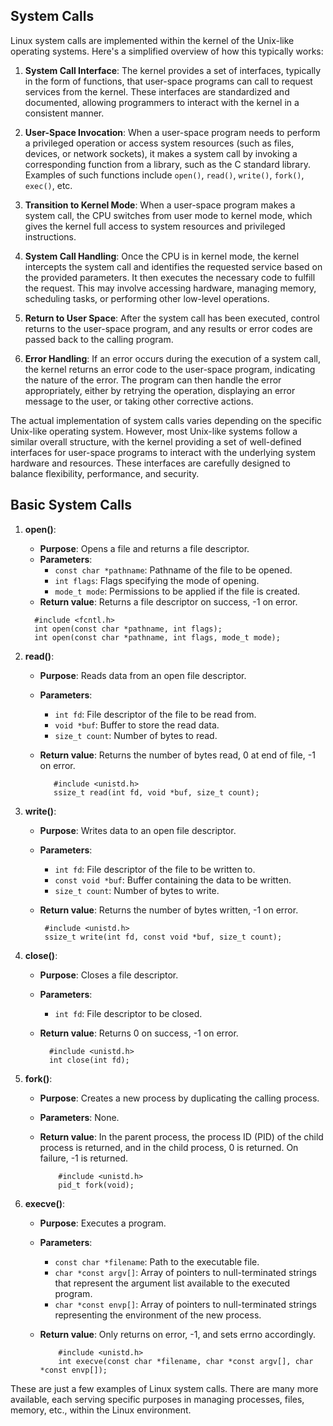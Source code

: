 ## System Calls

Linux system calls are implemented within the kernel of the Unix-like operating systems. Here's a simplified overview of how this typically works:

1. **System Call Interface**: The kernel provides a set of interfaces, typically in the form of functions, that user-space programs can call to request services from the kernel. These interfaces are standardized and documented, allowing programmers to interact with the kernel in a consistent manner.

2. **User-Space Invocation**: When a user-space program needs to perform a privileged operation or access system resources (such as files, devices, or network sockets), it makes a system call by invoking a corresponding function from a library, such as the C standard library. Examples of such functions include `open()`, `read()`, `write()`, `fork()`, `exec()`, etc.

3. **Transition to Kernel Mode**: When a user-space program makes a system call, the CPU switches from user mode to kernel mode, which gives the kernel full access to system resources and privileged instructions.

4. **System Call Handling**: Once the CPU is in kernel mode, the kernel intercepts the system call and identifies the requested service based on the provided parameters. It then executes the necessary code to fulfill the request. This may involve accessing hardware, managing memory, scheduling tasks, or performing other low-level operations.

5. **Return to User Space**: After the system call has been executed, control returns to the user-space program, and any results or error codes are passed back to the calling program.

6. **Error Handling**: If an error occurs during the execution of a system call, the kernel returns an error code to the user-space program, indicating the nature of the error. The program can then handle the error appropriately, either by retrying the operation, displaying an error message to the user, or taking other corrective actions.

The actual implementation of system calls varies depending on the specific Unix-like operating system. However, most Unix-like systems follow a similar overall structure, with the kernel providing a set of well-defined interfaces for user-space programs to interact with the underlying system hardware and resources. These interfaces are carefully designed to balance flexibility, performance, and security.

## Basic System Calls

1. **open()**:
   - **Purpose**: Opens a file and returns a file descriptor.
   - **Parameters**: 
     - `const char *pathname`: Pathname of the file to be opened.
     - `int flags`: Flags specifying the mode of opening.
     - `mode_t mode`: Permissions to be applied if the file is created.
   - **Return value**: Returns a file descriptor on success, -1 on error.
  
    ```
      #include <fcntl.h>
      int open(const char *pathname, int flags);
      int open(const char *pathname, int flags, mode_t mode);
    ```


2. **read()**:
   - **Purpose**: Reads data from an open file descriptor.
   - **Parameters**: 
     - `int fd`: File descriptor of the file to be read from.
     - `void *buf`: Buffer to store the read data.
     - `size_t count`: Number of bytes to read.
   - **Return value**: Returns the number of bytes read, 0 at end of file, -1 on error.
  
     ```
        #include <unistd.h>
        ssize_t read(int fd, void *buf, size_t count);
     ```
3. **write()**:
   - **Purpose**: Writes data to an open file descriptor.
   - **Parameters**: 
     - `int fd`: File descriptor of the file to be written to.
     - `const void *buf`: Buffer containing the data to be written.
     - `size_t count`: Number of bytes to write.
   - **Return value**: Returns the number of bytes written, -1 on error.
  
     ```
      #include <unistd.h>
      ssize_t write(int fd, const void *buf, size_t count);
     ```


4. **close()**:
   - **Purpose**: Closes a file descriptor.
   - **Parameters**: 
     - `int fd`: File descriptor to be closed.
   - **Return value**: Returns 0 on success, -1 on error.
  
     ```
       #include <unistd.h>
       int close(int fd);
     ```

5. **fork()**:
   - **Purpose**: Creates a new process by duplicating the calling process.
   - **Parameters**: None.
   - **Return value**: In the parent process, the process ID (PID) of the child process is returned, and in the child process, 0 is returned. On failure, -1 is returned.
  
     ```
         #include <unistd.h>
         pid_t fork(void);
     ```


6. **execve()**:
   - **Purpose**: Executes a program.
   - **Parameters**: 
     - `const char *filename`: Path to the executable file.
     - `char *const argv[]`: Array of pointers to null-terminated strings that represent the argument list available to the executed program.
     - `char *const envp[]`: Array of pointers to null-terminated strings representing the environment of the new process.
   - **Return value**: Only returns on error, -1, and sets errno accordingly.
  
     ```
         #include <unistd.h>
         int execve(const char *filename, char *const argv[], char *const envp[]);
     ```


These are just a few examples of Linux system calls. There are many more available, each serving specific purposes in managing processes, files, memory, etc., within the Linux environment.
